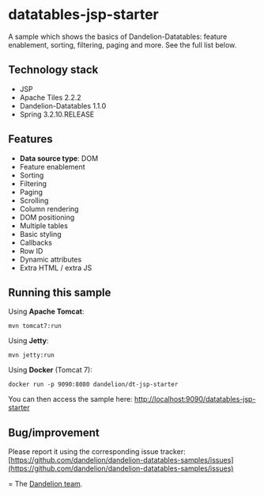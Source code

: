 datatables-jsp-starter
=================================================================

A sample which shows the basics of Dandelion-Datatables: feature enablement, sorting, filtering, paging and more. See the full list below.

## Technology stack

 - JSP
 - Apache Tiles 2.2.2
 - Dandelion-Datatables 1.1.0
 - Spring 3.2.10.RELEASE

## Features

 - __Data source type__: DOM
 - Feature enablement
 - Sorting
 - Filtering
 - Paging
 - Scrolling
 - Column rendering
 - DOM positioning
 - Multiple tables
 - Basic styling
 - Callbacks
 - Row ID
 - Dynamic attributes
 - Extra HTML / extra JS

## Running this sample

Using __Apache Tomcat__:

    mvn tomcat7:run

Using __Jetty__:

    mvn jetty:run

Using __Docker__ (Tomcat 7):

    docker run -p 9090:8080 dandelion/dt-jsp-starter
    
You can then access the sample here: [http://localhost:9090/datatables-jsp-starter](http://localhost:9090/datatables-jsp-starter)

## Bug/improvement

Please report it using the corresponding issue tracker: [https://github.com/dandelion/dandelion-datatables-samples/issues](https://github.com/dandelion/dandelion-datatables-samples/issues)

=
The [Dandelion team](http://dandelion.github.io/team/).